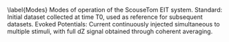 \label{Modes} Modes of operation of the ScouseTom EIT system. Standard: Initial dataset collected at time T0, used as reference for subsequent datasets. Evoked Potentials: Current continuously injected simultaneous to multiple stimuli, with full dZ signal obtained through coherent averaging.